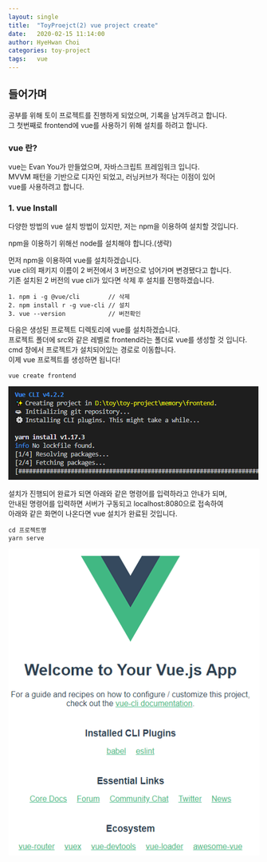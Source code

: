 ```yaml
---
layout: single
title:  "ToyProejct(2) vue project create"
date:   2020-02-15 11:14:00
author: HyeHwan Choi
categories: toy-project
tags:   vue
---
```


## 들어가며
공부를 위해 토이 프로젝트를 진행하게 되었으며, 기록을 남겨두려고 합니다.  
그 첫번째로 frontend에 vue를 사용하기 위해 설치를 하려고 합니다.    

### vue 란?
vue는 Evan You가 만들었으며, 자바스크립트 프레임워크 입니다.  
MVVM 패턴을 기반으로 디자인 되었고, 러닝커브가 적다는 이점이 있어  
vue를 사용하려고 합니다.    

### 1. vue Install
다양한 방법의 vue 설치 방법이 있지만, 
저는 npm을 이용하여 설치할 것입니다.    

npm을 이용하기 위해선 node를 설치해야 합니다.(생략)    

먼저 npm을 이용하여 vue를 설치하겠습니다.  
vue cli의 패키지 이름이 2 버전에서 3 버전으로 넘어가며 변경됐다고 합니다.  
기존 설치된 2 버전의 vue cli가 있다면 삭제 후 설치를 진행하겠습니다.  

```
1. npm i -g @vue/cli        // 삭제
2. npm install r -g vue-cli // 설치
3. vue --version            // 버전확인
```

다음은 생성된 프로젝트 디렉토리에 vue를 설치하겠습니다.  
프로젝트 폴더에 src와 같은 레벨로 frontend라는 폴더로 vue를 생성할 것 입니다.  
cmd 창에서 프로젝트가 설치되어있는 경로로 이동합니다.  
이제 vue 프로젝트를 생성하면 됩니다!  

```
vue create frontend
```

![vue-installing](/assets/images/vue_installing.png)    

설치가 진행되어 완료가 되면 아래와 같은 명령어를 입력하라고 안내가 되며,  
안내된 명령어를 입력하면 서버가 구동되고 localhost:8080으로 접속하여  
아래와 같은 화면이 나온다면 vue 설치가 완료된 것입니다.
```
cd 프로젝트명
yarn serve 
```
![vue-localhost](/assets/images/vue_localhost.png)  
